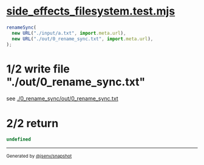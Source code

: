 # [side_effects_filesystem.test.mjs](../../side_effects_filesystem.test.mjs)

```js
renameSync(
  new URL("./input/a.txt", import.meta.url),
  new URL("./out/0_rename_sync.txt", import.meta.url),
);
```

# 1/2 write file "./out/0_rename_sync.txt"

see [./0_rename_sync/out/0_rename_sync.txt](./0_rename_sync/out/0_rename_sync.txt)

# 2/2 return

```js
undefined
```

---

<sub>
  Generated by <a href="https://github.com/jsenv/core/tree/main/packages/tooling/snapshot">@jsenv/snapshot</a>
</sub>
